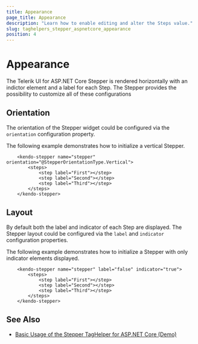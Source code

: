 ```yaml
---
title: Appearance
page_title: Appearance
description: "Learn how to enable editing and alter the Steps value."
slug: taghelpers_stepper_aspnetcore_appearance
position: 4
---
```


# Appearance

The Telerik UI for ASP.NET Core Stepper is rendered horizontally with an indictor element and a label for each Step. The Stepper provides the possibility to customize all of these configurations

## Orientation

The orientation of the Stepper widget could be configured via the `orientation` configuration property.

The following example demonstrates how to initialize a vertical Stepper.

```tagHelper
    <kendo-stepper name="stepper" orientation="@StepperOrientationType.Vertical">
        <steps>
            <step label="First"></step>
            <step label="Second"></step>
            <step label="Third"></step>
        </steps>
    </kendo-stepper>
```

## Layout

By default both the label and indicator of each Step are displayed. The Stepper layout could be configured via the `label` and `indicator` configuration properties.

The following example demonstrates how to initialize a Stepper with only indicator elements displayed.

```tagHelper
    <kendo-stepper name="stepper" label="false" indicator="true">
        <steps>
            <step label="First"></step>
            <step label="Second"></step>
            <step label="Third"></step>
        </steps>
    </kendo-stepper>
```

## See Also

* [Basic Usage of the Stepper TagHelper for ASP.NET Core (Demo)](https://demos.telerik.com/aspnet-core/stepper/tag-helper)
